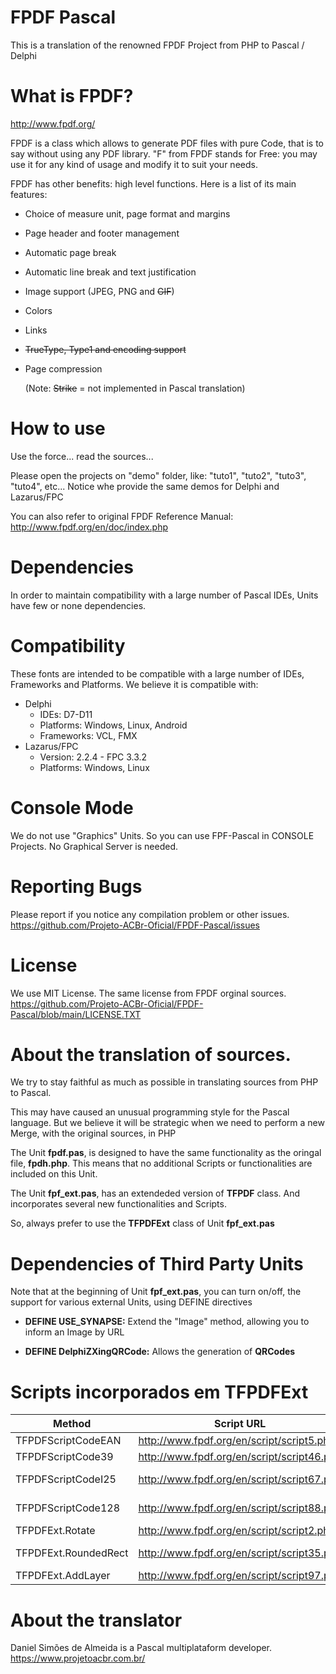 # FPDF Pascal
This is a translation of the renowned FPDF Project from PHP to Pascal / Delphi

# What is FPDF?
http://www.fpdf.org/

FPDF is a class which allows to generate PDF files with pure Code, that is to say without using any PDF library. "F" from FPDF stands for Free: you may use it for any kind of usage and modify it to suit your needs.

FPDF has other benefits: high level functions. Here is a list of its main features:
- Choice of measure unit, page format and margins
- Page header and footer management
- Automatic page break
- Automatic line break and text justification
- Image support (JPEG, PNG and ~~GIF~~)
- Colors
- Links
- ~~TrueType, Type1 and encoding support~~
- Page compression

    (Note: ~~Strike~~ = not implemented in Pascal translation)

# How to use
Use the force... read the sources...

Please open the projects on "demo" folder, like: "tuto1", "tuto2", "tuto3", "tuto4", etc... Notice whe provide the same demos for Delphi and Lazarus/FPC

You can also refer to original FPDF Reference Manual:
http://www.fpdf.org/en/doc/index.php

# Dependencies
In order to maintain compatibility with a large number of Pascal IDEs, Units have few or none dependencies.

# Compatibility
These fonts are intended to be compatible with a large number of IDEs, Frameworks and Platforms. We believe it is compatible with:
- Delphi
   - IDEs: D7-D11
   - Platforms: Windows, Linux, Android
   - Frameworks: VCL, FMX
- Lazarus/FPC
   - Version: 2.2.4 - FPC 3.3.2
   - Platforms: Windows, Linux

# Console Mode
We do not use "Graphics" Units. So you can use FPF-Pascal in CONSOLE Projects. No Graphical Server is needed.

# Reporting Bugs
Please report if you notice any compilation problem or other issues.
https://github.com/Projeto-ACBr-Oficial/FPDF-Pascal/issues

# License
We use MIT License. The same license from FPDF orginal sources. 
https://github.com/Projeto-ACBr-Oficial/FPDF-Pascal/blob/main/LICENSE.TXT

# About the translation of sources.

We try to stay faithful as much as possible in translating sources from PHP to Pascal.

This may have caused an unusual programming style for the Pascal language. But we believe it will be strategic when we need to perform a new Merge, with the original sources, in PHP

The Unit **fpdf.pas**, is designed to have the same functionality as the oringal file, **fpdh.php**. This means that no additional Scripts or functionalities are included on this Unit.

The Unit **fpf_ext.pas**, has an extendeded version of **TFPDF** class. And incorporates several new functionalities and Scripts.

So, always prefer to use the **TFPDFExt** class of Unit **fpf_ext.pas**

# Dependencies of Third Party Units
Note that at the beginning of Unit **fpf_ext.pas**, you can turn on/off, the support for various external Units, using DEFINE directives

- **DEFINE USE_SYNAPSE:** Extend the "Image" method, allowing you to inform an Image by URL

- **DEFINE DelphiZXingQRCode:** Allows the generation of **QRCodes**

# Scripts incorporados em **TFPDFExt**
| **Method** | **Script URL** | **Author** |
| --- | --- | --- |
| TFPDFScriptCodeEAN | http://www.fpdf.org/en/script/script5.php | Olivier |
|TFPDFScriptCode39 | http://www.fpdf.org/en/script/script46.php | The-eh |
| TFPDFScriptCodeI25 | http://www.fpdf.org/en/script/script67.php | Matthias Lau |
| TFPDFScriptCode128 | http://www.fpdf.org/en/script/script88.php | Roland Gautier |
| TFPDFExt.Rotate | http://www.fpdf.org/en/script/script2.php | Olivier |
| TFPDFExt.RoundedRect | http://www.fpdf.org/en/script/script35.php | Christophe Prugnaud |
| TFPDFExt.AddLayer | http://www.fpdf.org/en/script/script97.php | Oliver |

# About the translator
Daniel Simões de Almeida is a Pascal multiplataform developer.
https://www.projetoacbr.com.br/